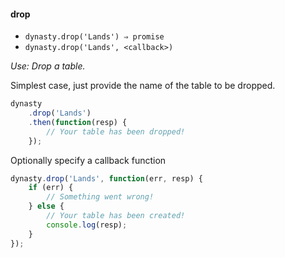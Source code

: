 #### drop

* `dynasty.drop('Lands') ⇒ promise`
* `dynasty.drop('Lands', <callback>)`

*Use: Drop a table.*

Simplest case, just provide the name of the table to be dropped.

```js
dynasty
    .drop('Lands')
    .then(function(resp) {
        // Your table has been dropped!
    });
```

Optionally specify a callback function

```js
dynasty.drop('Lands', function(err, resp) {
    if (err) {
        // Something went wrong!
    } else {
        // Your table has been created!
        console.log(resp);
    }
});
```
